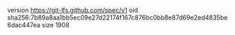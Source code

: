 version https://git-lfs.github.com/spec/v1
oid sha256:7b89a8aa1bb5ec09e27d22174f167c876bc0bb8e87d69e2ed4835be6dac447ea
size 1908
